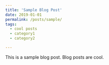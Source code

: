 ```yaml
---
title: 'Sample Blog Post'
date: 2019-01-01
permalink: /posts/sample/
tags:
  - cool posts
  - category1
  - category2

---
```

This is a sample blog post. Blog posts are cool.